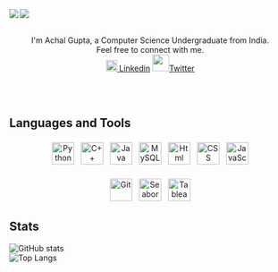 <img src="https://github.com/hailASG/hailASG/blob/main/Images/Behold.png">

<img src="https://github.com/hailASG/hailASG/blob/main/Images/hello-there-general-kenobi.gif" align="left">
<br clear="right"/>
<br>
<p align="center">
    I'm Achal Gupta, a Computer Science Undergraduate from India.
    <br> 
    Feel free to connect with me.
    <br>
    <img src="https://github.com/hailASG/hailASG/blob/main/Images/Linkedin.png" height="20px" width="20px"><a href="https://www.linkedin.com/in/achal-gupta-648ba7200/"> Linkedin</a>
    <img src="https://github.com/hailASG/hailASG/blob/main/Images/twitter.png" height="30px" width="30px"><a href="https://twitter.com/gupta_achal02/">Twitter</a><br>
</p>
<br>
<br>
 
## Languages and Tools
<p align="center">
    <img src="https://github.com/hailASG/hailASG/blob/main/Images/Python.png" alt="Python" height="40" style="vertical-align:top; margin:4px">
    <img src="https://github.com/hailASG/hailASG/blob/main/Images/C++.png" alt="C++" height="40" style="vertical-align:top; margin:4px">
    <img src="https://github.com/hailASG/hailASG/blob/main/Images/Java.png" alt="Java" height="40" style="vertical-align:top; margin:4px">
    <img src="https://github.com/hailASG/hailASG/blob/main/Images/MySQL.png" alt="MySQL" height="40" style="vertical-align:top; margin:4px">
    <img src="https://github.com/hailASG/hailASG/blob/main/Images/html.png" alt="Html" height="40" style="vertical-align:top; margin:4px">
    <img src="https://github.com/hailASG/hailASG/blob/main/Images/css.png" alt="CSS" height="40" style="vertical-align:top; margin:4px">
    <img src="https://github.com/hailASG/hailASG/blob/main/Images/js.png" alt="JavaScript" height="40" style="vertical-align:top; margin:4px">
    <br><br>
    <img src="https://github.com/hailASG/hailASG/blob/main/Images/git.png" alt="Git" height="40" style="vertical-align:top; margin:4px">
    <img src="https://github.com/hailASG/hailASG/blob/main/Images/Seaborn.png" alt="Seaborn" height="40" style="vertical-align:top; margin:4px">
    <img src="https://github.com/hailASG/hailASG/blob/main/Images/tableau.png" alt="Tableau" height="40" style="vertical-align:top; margin:4px">
</p>

## Stats
![GitHub stats](https://github-readme-stats.vercel.app/api?username=hailASG&show_icons=true&theme=tokyonight)      
![Top Langs](https://github-readme-stats.vercel.app/api/top-langs/?username=hailASG&theme=tokyonight)
